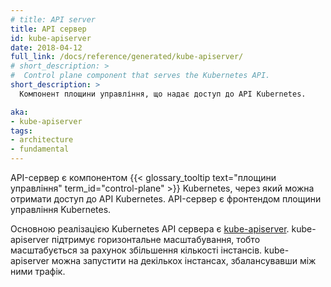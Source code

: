 ```yaml
---
# title: API server
title: API сервер
id: kube-apiserver
date: 2018-04-12
full_link: /docs/reference/generated/kube-apiserver/
# short_description: >
#  Control plane component that serves the Kubernetes API.
short_description: >
  Компонент площини управління, що надає доступ до API Kubernetes.

aka:
- kube-apiserver
tags:
- architecture
- fundamental
---
```

<!-- The API server is a component of the Kubernetes
{{< glossary_tooltip text="control plane" term_id="control-plane" >}} that exposes the Kubernetes API.
The API server is the front end for the Kubernetes control plane.
-->
API-сервер є компонентом {{< glossary_tooltip text="площини управління" term_id="control-plane" >}} Kubernetes, через який можна отримати доступ до API Kubernetes. API-сервер є фронтендом площини управління Kubernetes.

<!--more-->

<!-- The main implementation of a Kubernetes API server is [kube-apiserver](/docs/reference/generated/kube-apiserver/). -->
<!-- kube-apiserver is designed to scale horizontally&mdash;that is, it scales by deploying more instances. -->
<!-- You can run several instances of kube-apiserver and balance traffic between those instances. -->
Основною реалізацією Kubernetes API сервера є [kube-apiserver](/docs/reference/generated/kube-apiserver/). kube-apiserver підтримує горизонтальне масштабування, тобто масштабується за рахунок збільшення кількості інстансів. kube-apiserver можна запустити на декількох інстансах, збалансувавши між ними трафік.

